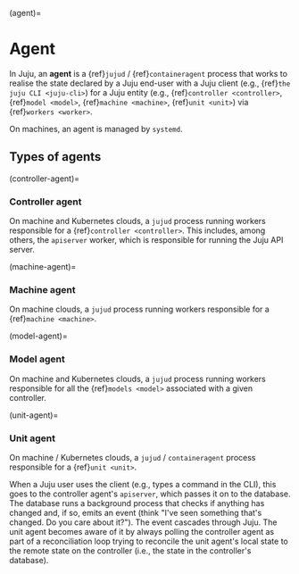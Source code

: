 (agent)=
# Agent


In Juju, an **agent** is a {ref}`jujud` / {ref}`containeragent` process that works to realise the state declared by a Juju end-user with a Juju client (e.g., {ref}`the juju CLI <juju-cli>`) for a Juju entity (e.g., {ref}`controller <controller>`, {ref}`model <model>`, {ref}`machine <machine>`, {ref}`unit <unit>`) via {ref}`workers <worker>`.

On machines, an agent is managed by `systemd`.

## Types of agents

(controller-agent)=
### Controller agent

On machine and Kubernetes clouds, a `jujud` process running workers responsible for a {ref}`controller <controller>`. This includes, among others, the `apiserver` worker, which is responsible for running the Juju API server.

(machine-agent)=
### Machine agent

On machine clouds, a `jujud` process running workers responsible for a {ref}`machine <machine>`.

(model-agent)=
### Model agent

On machine and Kubernetes clouds, a `jujud` process running workers responsible for all the {ref}`models <model>` associated with a given controller.

(unit-agent)=
### Unit agent

On machine / Kubernetes clouds, a `jujud` / `containeragent` process responsible for a {ref}`unit <unit>`.

When a Juju user uses the client (e.g., types a command in the CLI), this goes to the controller agent's `apiserver`, which passes it on to the database. The database runs a background process that checks if anything has changed and, if so, emits an event (think "I've seen something that's changed. Do you care about it?"). The event cascades through Juju. The unit agent becomes aware of it by always polling the controller agent as part of a reconciliation loop trying to reconcile the unit agent's local state to the remote state on the controller (i.e., the state in the controller's database).

<!--
The unit agent has  a local state and a remote state (or controller state, e.g., state in the controller's database) and is always running a reconciliation loop to make the local state catch up to the remote state. When
-->
<!--

Agents run trees of [workers](https://juju.is/docs/dev/worker). These may have different areas of responsibility, at the level of a {ref}`machine <machine>`, a {ref}`unit <unit>`, or a {ref}`controller <controller>`. As such, agents are sometimes also classified in those terms, that is, into *machine* agents, *unit agents*, and *controller* agents.

While machine agents are in charge of machine deployments and container agents are in charge of Kubernetes deployments, the trees of workers they run are analogous, and some of the workers they use are also the same.
-->
<!--
A machine agent has 4 types of worker trees / responsibilities;

1. machine (always)
2. controller (if it’s a controller agent, that is, if the machine agent has controller responsibility, represented by a tree of workers)
3. model (if it’s a controller agent, that is, if the machine agent has controller responsibility, represented by a tree of workers)
4. unit (if there are units deployed)
-->

<!--
For a Kubernetes deployment, container agent is a dependency engine that is placed in a sidecar container to operate a unit in Kubernetes. it has no parents.

For a non-Kubernetes deployment, unit agent dependency engine sits under a machine agent
-->





<!--FROM A PREVIOUS DRAFT:
There are three types of agents in Juju: controller agents, unit agents and machine agents. An agent performs different roles depending on its type:

- A controller agent is responsible for running a Juju controller node.
- A unit agent is responsible for managing the lifecycle of an application’s unit running on the machine or the k8s pod.
- A machine agent manages its respective unit agents. In particular, it is the machine agent that creates unit agents for deployed application units. A machine agent also manages any containers that may be requested on that machine and also the resources on the machine, for example, storage for application units.
-->




<!--CONTENT FROM https://discourse.charmhub.io/t/juju-logs/1184#heading--juju-agents . REMOVED IT FROM THERE AS IT DIDN'T BELONG---THE INFO DESCRIBES THE NOTION OF AGENT, THERE IS NOTHING IN IT SPECIFIC TO LOGGING.
## Directory

There is one agent for every Juju machine and unit. For instance, for a machine with an id of '2', we see evidence of such agents:

``` bash
juju ssh 2 ls -lh /var/lib/juju/agents
```

This example has the following output:

``` bash
drwxr-xr-x 2 root root 4.0K Apr 28 00:42 machine-2
drwxr-xr-x 4 root root 4.0K Apr 28 00:42 unit-nfs2-0
```

So there are two agents running on this machine. One for the machine itself and one for a service unit.

The contents of one of these directories

``` bash
juju ssh 2 ls -lh /var/lib/juju/agents/machine-2
```

reveals the agent's configuration file:

``` bash
-rw------- 1 root root 2.1K Apr 28 00:42 agent.conf
```

-->
